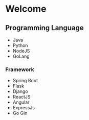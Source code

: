 # Welcome

## Programming Language

* Java
* Python
* NodeJS
* GoLang

### Framework

* Spring Boot
* Flask
* Django
* ReactJS
* Angular
* ExpressJs
* Go Gin
